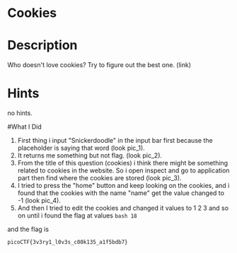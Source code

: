 # Cookies

# Description
Who doesn't love cookies? Try to figure out the best one. (link)
 
# Hints
no hints.

#What I Did
1. First thing i input "Snickerdoodle" in the input bar first because 
the placeholder is saying that word (look pic_1).
2. It returns me something but not flag. (look pic_2).
3. From the title of this question (cookies) i think there might
be something related to cookies in the website. So i open 
inspect and go to application part then find where the cookies are stored (look pic_3).
4. I tried to press the "home" button and keep looking on the cookies, and i found that the
cookies with the name "name" get the value changed to -1 (look pic_4).
5. And then I tried to edit the cookies and changed it values to 1 2 3 and so on until i 
found the flag at values ```bash 18```

and the flag is 

```bash
picoCTF{3v3ry1_l0v3s_c00k135_a1f5bdb7}
```

